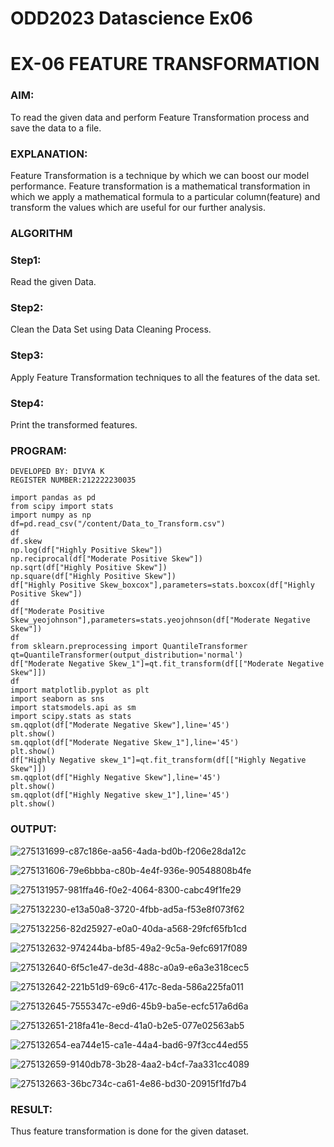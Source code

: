 # ODD2023 Datascience Ex06
# EX-06 FEATURE TRANSFORMATION
### AIM:
To read the given data and perform Feature Transformation process and save the data to a file.

### EXPLANATION:
Feature Transformation is a technique by which we can boost our model performance. Feature transformation is a mathematical transformation in which we apply a mathematical formula to a particular column(feature) and transform the values which are useful for our further analysis.

### ALGORITHM
### Step1:
Read the given Data.
### Step2:
Clean the Data Set using Data Cleaning Process.
### Step3:
Apply Feature Transformation techniques to all the features of the data set.
### Step4:
Print the transformed features.
### PROGRAM:
```
DEVELOPED BY: DIVYA K
REGISTER NUMBER:212222230035
```
```
import pandas as pd
from scipy import stats
import numpy as np
df=pd.read_csv("/content/Data_to_Transform.csv")
df
df.skew
np.log(df["Highly Positive Skew"])
np.reciprocal(df["Moderate Positive Skew"])
np.sqrt(df["Highly Positive Skew"])
np.square(df["Highly Positive Skew"])
df["Highly Positive Skew_boxcox"],parameters=stats.boxcox(df["Highly Positive Skew"])
df
df["Moderate Positive Skew_yeojohnson"],parameters=stats.yeojohnson(df["Moderate Negative Skew"])
df
from sklearn.preprocessing import QuantileTransformer
qt=QuantileTransformer(output_distribution='normal')
df["Moderate Negative Skew_1"]=qt.fit_transform(df[["Moderate Negative Skew"]])
df
import matplotlib.pyplot as plt
import seaborn as sns
import statsmodels.api as sm
import scipy.stats as stats
sm.qqplot(df["Moderate Negative Skew"],line='45')
plt.show()
sm.qqplot(df["Moderate Negative Skew_1"],line='45')
plt.show()
df["Highly Negative skew_1"]=qt.fit_transform(df[["Highly Negative Skew"]])
sm.qqplot(df["Highly Negative Skew"],line='45')
plt.show()
sm.qqplot(df["Highly Negative skew_1"],line='45')
plt.show()
```
### OUTPUT:
![275131699-c87c186e-aa56-4ada-bd0b-f206e28da12c](https://github.com/divyakumars/ODD2023-Datascience-Ex06/assets/119393621/72cbf8f5-2bdc-4dc0-8076-d52d0b074b30)


![275131606-79e6bbba-c80b-4e4f-936e-90548808b4fe](https://github.com/divyakumars/ODD2023-Datascience-Ex06/assets/119393621/1bc20687-145a-4af1-934c-cb282ce9c20f)

![275131957-981ffa46-f0e2-4064-8300-cabc49f1fe29](https://github.com/divyakumars/ODD2023-Datascience-Ex06/assets/119393621/70f4c989-88c6-497d-a33e-0d170410f589)


![275132230-e13a50a8-3720-4fbb-ad5a-f53e8f073f62](https://github.com/divyakumars/ODD2023-Datascience-Ex06/assets/119393621/07f93f12-4ef7-4952-8d59-1d2615c64aa2)


![275132256-82d25927-e0a0-40da-a568-29fcf65fb1cd](https://github.com/divyakumars/ODD2023-Datascience-Ex06/assets/119393621/af492e91-24e7-4855-a471-59affbb3f7db)

![275132632-974244ba-bf85-49a2-9c5a-9efc6917f089](https://github.com/divyakumars/ODD2023-Datascience-Ex06/assets/119393621/b98f3c29-8cd4-4003-af75-f9e38a18e631)


![275132640-6f5c1e47-de3d-488c-a0a9-e6a3e318cec5](https://github.com/divyakumars/ODD2023-Datascience-Ex06/assets/119393621/27d123b0-022c-426e-94ba-d26e223d4aad)

![275132642-221b51d9-69c6-417c-8eda-586a225fa011](https://github.com/divyakumars/ODD2023-Datascience-Ex06/assets/119393621/07807b18-9f78-434b-8fdc-8febe39b878f)

![275132645-7555347c-e9d6-45b9-ba5e-ecfc517a6d6a](https://github.com/divyakumars/ODD2023-Datascience-Ex06/assets/119393621/24dcf252-8bf2-4f3f-933a-57732dba8382)




![275132651-218fa41e-8ecd-41a0-b2e5-077e02563ab5](https://github.com/divyakumars/ODD2023-Datascience-Ex06/assets/119393621/3af62436-8e9f-4b4c-8db5-642bcd37b151)



![275132654-ea744e15-ca1e-44a4-bad6-97f3cc44ed55](https://github.com/divyakumars/ODD2023-Datascience-Ex06/assets/119393621/4954f046-8dba-48c0-a769-8b3105c8576b)


![275132659-9140db78-3b28-4aa2-b4cf-7aa331cc4089](https://github.com/divyakumars/ODD2023-Datascience-Ex06/assets/119393621/14bb1e8a-b91a-4378-a858-fe1a216be509)


![275132663-36bc734c-ca61-4e86-bd30-20915f1fd7b4](https://github.com/divyakumars/ODD2023-Datascience-Ex06/assets/119393621/8d8a5a12-a127-4e75-b6f0-d0350321d19d)






























### RESULT:
Thus feature transformation is done for the given dataset.

































